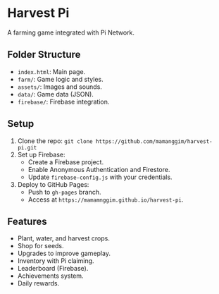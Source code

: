 # Harvest Pi

A farming game integrated with Pi Network.

## Folder Structure
- `index.html`: Main page.
- `farm/`: Game logic and styles.
- `assets/`: Images and sounds.
- `data/`: Game data (JSON).
- `firebase/`: Firebase integration.

## Setup
1. Clone the repo: `git clone https://github.com/mamanggim/harvest-pi.git`
2. Set up Firebase:
   - Create a Firebase project.
   - Enable Anonymous Authentication and Firestore.
   - Update `firebase-config.js` with your credentials.
3. Deploy to GitHub Pages:
   - Push to `gh-pages` branch.
   - Access at `https://mamamnggim.github.io/harvest-pi`.

## Features
- Plant, water, and harvest crops.
- Shop for seeds.
- Upgrades to improve gameplay.
- Inventory with Pi claiming.
- Leaderboard (Firebase).
- Achievements system.
- Daily rewards.
